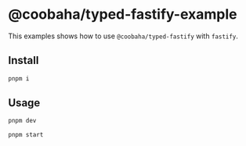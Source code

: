 # @coobaha/typed-fastify-example

This examples shows how to use `@coobaha/typed-fastify` with `fastify`.

## Install

```bash
pnpm i
```

## Usage

```bash
pnpm dev
```

```bash
pnpm start
```
